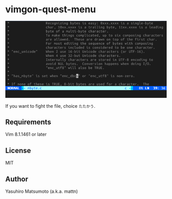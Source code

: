 # vimgon-quest-menu

![](https://raw.githubusercontent.com/mattn/vimgon-quest-menu/master/screenshot.gif)

If you want to fight the file, choice `たたかう`.

## Requirements

Vim 8.1.1461 or later

## License

MIT

## Author

Yasuhiro Matsumoto (a.k.a. mattn)
